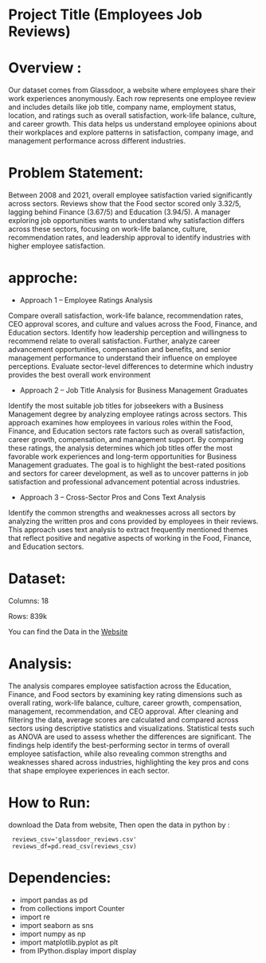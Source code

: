 # Project Title (Employees Job Reviews)
# Overview :
Our dataset comes from Glassdoor, a website where employees share their work experiences anonymously. Each row represents one employee review and includes details like job title, company name, employment status, location, and ratings such as overall satisfaction, work-life balance, culture, and career growth. This data helps us understand employee opinions about their workplaces and explore patterns in satisfaction, company image, and management performance across different industries.

# Problem Statement:
Between 2008 and 2021, overall employee satisfaction varied significantly across sectors. Reviews show that the Food sector scored only 3.32/5, lagging behind Finance (3.67/5) and Education (3.94/5). A manager exploring job opportunities wants to understand why satisfaction differs across these sectors, focusing on work-life balance, culture, recommendation rates, and leadership approval to identify industries with higher employee satisfaction.

# approche:
* Approach 1 – Employee Ratings Analysis
  
Compare overall satisfaction, work-life balance, recommendation rates, CEO approval scores, and culture and values across the Food, Finance, and Education sectors. Identify how leadership perception and willingness to recommend relate to overall satisfaction. Further, analyze career advancement opportunities, compensation and benefits, and senior management performance to understand their influence on employee perceptions. Evaluate sector-level differences to determine which industry provides the best overall work environment

* Approach 2 – Job Title Analysis for Business Management Graduates
  
Identify the most suitable job titles for jobseekers with a Business Management degree by analyzing employee ratings across sectors. This approach examines how employees in various roles within the Food, Finance, and Education sectors rate factors such as overall satisfaction, career growth, compensation, and management support. By comparing these ratings, the analysis determines which job titles offer the most favorable work experiences and long-term opportunities for Business Management graduates. The goal is to highlight the best-rated positions and sectors for career development, as well as to uncover patterns in job satisfaction and professional advancement potential across industries.

* Approach 3 – Cross-Sector Pros and Cons Text Analysis

Identify the common strengths and weaknesses across all sectors by analyzing the written pros and cons provided by employees in their reviews. This approach uses text analysis to extract frequently mentioned themes that reflect positive and negative aspects of working in the Food, Finance, and Education sectors.

# Dataset: 
Columns: 18

Rows: 839k

You can find the Data in the 
[Website](https://www.kaggle.com/datasets/davidgauthier/glassdoor-job-reviews/data)

# Analysis: 
The analysis compares employee satisfaction across the Education, Finance, and Food sectors by examining key rating dimensions such as overall rating, work-life balance, culture, career growth, compensation, management, recommendation, and CEO approval. After cleaning and filtering the data, average scores are calculated and compared across sectors using descriptive statistics and visualizations. Statistical tests such as ANOVA are used to assess whether the differences are significant. The findings help identify the best-performing sector in terms of overall employee satisfaction, while also revealing common strengths and weaknesses shared across industries, highlighting the key pros and cons that shape employee experiences in each sector.

# How to Run: 
download the Data from website, Then open the data in python by :

     reviews_csv='glassdoor_reviews.csv'
     reviews_df=pd.read_csv(reviews_csv)

# Dependencies: 
* import pandas as pd
* from collections import Counter
* import re
* import seaborn as sns
* import numpy as np
* import matplotlib.pyplot as plt
* from IPython.display import display

